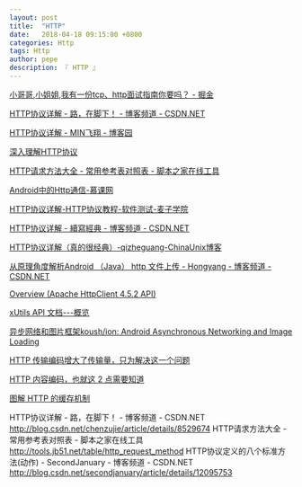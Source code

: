 ```yaml
---
layout: post
title:  "HTTP"
date:   2018-04-18 09:15:00 +0800
categories: Http
tags: Http
author: pepe
description: 『 HTTP 』
---
```



[小哥哥,小姐姐,我有一份tcp、http面试指南你要吗？ - 掘金](https://juejin.im/post/5ad4094e6fb9a028d7011069)

[HTTP协议详解 - 路，在脚下！ - 博客频道 - CSDN.NET](http://blog.csdn.net/chenzujie/article/details/8529674%7C)

[HTTP协议详解 - MIN飞翔 - 博客园](http://www.cnblogs.com/EricaMIN1987_IT/p/3837436.html)

[深入理解HTTP协议](http://www.360doc.com/content/10/0930/17/3668821_57590979.shtml)

[HTTP请求方法大全 - 常用参考表对照表 - 脚本之家在线工具](http://tools.jb51.net/table/http_request_method)

[Android中的Http通信-慕课网](http://www.imooc.com/learn/304)

[HTTP协议详解-HTTP协议教程-软件测试-麦子学院](http://www.maiziedu.com/course/429/)

[HTTP协议详解 - 續寫經典 - 博客频道 - CSDN.NET](http://blog.csdn.net/qy1387/article/details/8054378)

[HTTP协议详解（真的很经典）-qizheguang-ChinaUnix博客](http://blog.chinaunix.net/uid-26284412-id-3221478.html)

[从原理角度解析Android （Java） http 文件上传 - Hongyang - 博客频道 - CSDN.NET](http://blog.csdn.net/lmj623565791/article/details/23781773)

[Overview (Apache HttpClient 4.5.2 API)](http://hc.apache.org/httpcomponents-client-ga/httpclient/apidocs/)

[xUtils API 文档---概览](http://xutilsapi.oschina.mopaas.com/)

[异步网络和图片框架koush/ion: Android Asynchronous Networking and Image Loading](https://github.com/koush/ion)



[HTTP 传输编码增大了传输量，只为解决这一个问题](https://mp.weixin.qq.com/s/XDiExY9RsHnOCJGFe4sJ7Q)

[HTTP 内容编码，也就这 2 点需要知道](https://mp.weixin.qq.com/s/4Si0mKwv2--cK5d8LnR0LQ)

[图解 HTTP 的缓存机制](https://mp.weixin.qq.com/s/nh8mLtCne04UIsfj42SJew)


HTTP协议详解 - 路，在脚下！ - 博客频道 - CSDN.NET
http://blog.csdn.net/chenzujie/article/details/8529674
HTTP请求方法大全 - 常用参考表对照表 - 脚本之家在线工具
http://tools.jb51.net/table/http_request_method
HTTP协议定义的八个标准方法(动作) - SecondJanuary - 博客频道 - CSDN.NET
http://blog.csdn.net/secondjanuary/article/details/12095753